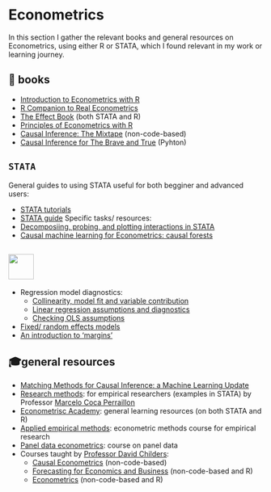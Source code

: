 # Econometrics
          
In this section I gather the relevant books and general resources on Econometrics, using either R or STATA, which I found relevant in my work or learning journey.

## 📖 books
- [Introduction to Econometrics with R](https://www.econometrics-with-r.org/index.html)
- [R Companion to Real Econometrics](https://bookdown.org/carillitony/bailey/)
- [The Effect Book](https://theeffectbook.net/ch-EventStudies.html?panelset=stata-code) (both STATA and R)
- [Principles of Econometrics with  R](https://bookdown.org/ccolonescu/RPoE4/)
- [Causal Inference: The Mixtape](https://mixtape.scunning.com/) (non-code-based)
- [Causal Inference for The Brave and True](https://matheusfacure.github.io/python-causality-handbook/landing-page.html) (Pyhton)


## ```STATA```
General guides to using STATA useful for both begginer and advanced users:
- [STATA tutorials](https://errickson.net/workshops.html)
- [STATA guide](https://wlm.userweb.mwn.de/Stata/wstatgax.htm)
Specific tasks/ resources:
- [Decomposiing, probing, and plotting interactions in STATA](https://stats.oarc.ucla.edu/stata/seminars/interactions-stata/)
- [Causal machine learning for Econometrics: causal forests](https://towardsdatascience.com/causal-machine-learning-for-econometrics-causal-forests-5ab3aec825a7)


## <img height=50 src="https://cdn.jsdelivr.net/gh/devicons/devicon/icons/rstudio/rstudio-original.svg" />
- Regression model diagnostics:
  - [Collinearity, model fit and variable contribution](https://cran.r-project.org/web/packages/olsrr/vignettes/regression_diagnostics.html)
  - [Linear regression assumptions and diagnostics](http://www.sthda.com/english/articles/39-regression-model-diagnostics/161-linear-regression-assumptions-and-diagnostics-in-r-essentials/)
  - [Checking OLS assumptions](https://www.rpubs.com/elliottb90/olsassumptions)
- [Fixed/ random effects models](https://rstudio-pubs-static.s3.amazonaws.com/372492_3e05f38dd3f248e89cdedd317d603b9a.html)
- [An introduction to ‘margins’](https://cran.r-project.org/web/packages/margins/vignettes/Introduction.html?utm_source=pocket_mylist)


## 🎓general resources
- [Matching Methods for Causal Inference: a Machine Learning Update](https://humboldt-wi.github.io/blog/research/applied_predictive_modeling_19/matching_methods/)
- [Research methods](https://clas.ucdenver.edu/marcelo-perraillon/teaching/health-services-research-methods-i-hsmp-7607): for empirical researchers (examples in STATA) by Professor [Marcelo Coca Perraillon](https://clas.ucdenver.edu/marcelo-perraillon/)
- [Econometrisc Academy](https://sites.google.com/site/econometricsacademy/home?authuser=0): general learning resources (on both STATA and R)
- [Applied empirical methods](https://github.com/paulgp/applied-methods-phd): econometric methods course for empirical research
- [Panel data econometrics](https://sites.google.com/view/christophe-hurlin/teaching-resources/panel-data-econometrics?utm_source=pocket_mylist): course on panel data
- Courses taught by [Professor David Childers](https://donskerclass.github.io/):
  - [Causal Econometrics](https://donskerclass.github.io/CausalEconometrics.html) (non-code-based)
  - [Forecasting for Economics and Business](https://donskerclass.github.io/Forecasting.html) (non-code-based and R)
  - [Econometrics](https://donskerclass.github.io/EconometricsII/Econometrics.html) (non-code-based and R)

